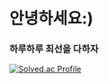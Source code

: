 # 안녕하세요:)

### 하루하루 최선을 다하자

[![Solved.ac Profile](http://mazassumnida.wtf/api/v2/generate_badge?boj=ghals0921)](https://solved.ac/ghals0921/)



<!--
**sonst07/sonst07** is a ✨ _special_ ✨ repository because its `README.md` (this file) appears on your GitHub profile.

Here are some ideas to get you started:

- 🔭 I’m currently working on ...
- 🌱 I’m currently learning ...
- 👯 I’m looking to collaborate on ...
- 🤔 I’m looking for help with ...
- 💬 Ask me about ...
- 📫 How to reach me: ...
- 😄 Pronouns: ...
- ⚡ Fun fact: ...
-->
